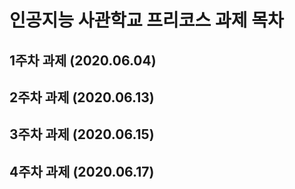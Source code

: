 # 인공지능 사관학교 프리코스 과제 목차

## 1주차 과제 (2020.06.04)

## 2주차 과제 (2020.06.13)

## 3주차 과제 (2020.06.15)

## 4주차 과제 (2020.06.17)
